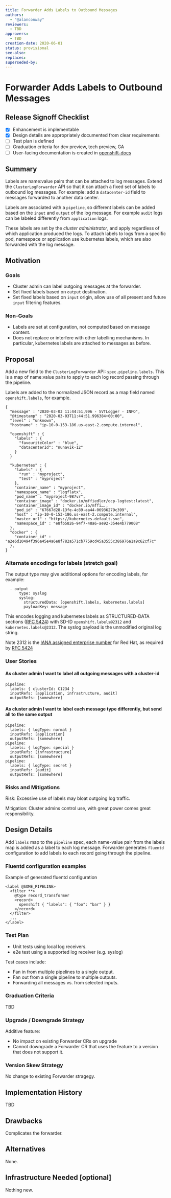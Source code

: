 ```yaml
---
title: Forwarder Adds Labels to Outbound Messages
authors:
  - "@alanconway"
reviewers:
  - TBD
approvers:
  - TBD
creation-date: 2020-06-01
status: provisional
see-also:
replaces:
superseded-by:
---
```


# Forwarder Adds Labels to Outbound Messages

## Release Signoff Checklist

- [X] Enhancement is implementable
- [X] Design details are appropriately documented from clear requirements
- [ ] Test plan is defined
- [ ] Graduation criteria for dev preview, tech preview, GA
- [ ] User-facing documentation is created in [openshift-docs](https://github.com/openshift/openshift-docs/)

## Summary

Labels are name:value pairs that can be attached to log messages.  Extend the
`ClusterLogForwarder` API so that it can attach a fixed set of labels to
outbound log messages.  For example: add a `datacenter-id` field to messages
forwarded to another data center.

Labels are associated with a `pipeline`, so different labels can be added based
on the `input` and `output` of the log message.  For example `audit` logs can be
labeled differently from `application` logs.

These labels are set by the _cluster administrator_, and apply regardless of
which application produced the logs.  To attach labels to logs from a specific
pod, namespace or application use kubernetes labels, which are also forwarded
with the log message.

## Motivation

### Goals

* Cluster admin can label outgoing messages at the forwarder.
* Set fixed labels based on `output` destination.
* Set fixed labels based on `input` origin, allow use of all present and future `input` filtering features.

### Non-Goals

* Labels are set at configuration, not computed based on message content.
* Does not replace or interfere with other labelling mechanisms. In particular, kubernetes labels are attached to messages as before.

## Proposal

Add a new field to the `ClusterLogForwarder` API: `spec.pipeline.labels`.
This is a map of name:value pairs to apply to each log record passing through the pipeline.

Labels are added to the normalized JSON record as a map field named `openshift.labels`, for example.

```
{
  "message" : "2020-03-03 11:44:51,996 - SVTLogger - INFO",
  "@timestamp" : "2020-03-03T11:44:51.996384+00:00",
  "level" : "unknown",
  "hostname" : "ip-10-0-153-186.us-east-2.compute.internal",

  "openshift" : {
    "labels" : {
      "favouriteColor" : "blue",
      "datacenterId": "nunavik-12"
    }
  }

  "kubernetes" : {
    "labels" : {
      "run" : "myproject",
      "test" : "myproject"
    },
    "container_name" : "myproject",
    "namespace_name" : "logflatx",
    "pod_name" : "myproject-987vr",
    "container_image" : "docker.io/mffiedler/ocp-logtest:latest",
    "container_image_id" : "docker.io/mffi….,
    "pod_id" : "67667d28-13fe-4c89-aa44-06936279c399",
    "host" : "ip-10-0-153-186.us-east-2.compute.internal",
    "master_url" : "https://kubernetes.default.svc",
    "namespace_id" : "e8fb5826-94f7-48a6-ae92-354e4b779008"
  },
  "docker" : {
    "container_id" : "a2e6d10494f396a45e4a6e8f782a571cb7759cd45a3555c386976a1a9c62cf7c"
  },
}
```

### Alternate encodings for labels (stretch goal)

The output type may give additional options for encoding labels, for example:

```
  - output
      type: syslog
      syslog:
        structuredData: [openshift.labels, kubernetes.labels]
        payloadKey: message
 ```

This encodes logging and kubernetes labels as STRUCTURED-DATA sections ([RFC 5424](https://tools.ietf.org/html/rfc5424#section-6.3)) with SD-ID `openshift.labels@2312` and `kubernetes.labels@2312`. The syslog payload is the unmodified original log string.

Note 2312 is the [IANA assigned enterprise number](https://www.iana.org/assignments/enterprise-numbers/enterprise-numbers) for Red Hat,
as required by [RFC 5424](https://tools.ietf.org/html/rfc5424#section-6.3.2)

### User Stories

#### As cluster admin I want to label all outgoing messages with a cluster-id

```
pipeline:
  labels: { clusterId: C1234 }
  inputRefs: [application, infrastructure, audit]
  outputRefs: [somewhere]
```

#### As cluster admin I want to label each message type differently, but send all to the same output

```
pipeline:
  labels: { logType: normal }
  inputRefs: [application]
  outputRefs: [somewhere]
pipeline:
  labels: { logType: special }
  inputRefs: [infrastructure]
  outputRefs: [somewhere]
pipeline:
  labels: { logType: secret }
  inputRefs: [audit]
  outputRefs: [somewhere]
```

### Risks and Mitigations

Risk: Excessive use of labels may bloat outgoing log traffic.

Mitigation: Cluster admins control use, with great power comes great responsibility.

## Design Details

Add `labels` map to the `pipeline` spec, each name-value pair from the labels
map is added as a label to each log message. Forwarder generates `fluentd`
configuration to add labels to each record going through the pipeline.

### Fluentd configuration examples

Example of generated fluentd configuration
```
<label @SOME_PIPELINE>
  <filter **>
    @type record_transformer
    <record>
      openshift { "labels": { "foo": "bar" } }
    </record>
  </filter>
  ...
</label>
```

### Test Plan

- Unit tests using local log receivers.
- e2e test using a supported log receiver (e.g. syslog)

Test cases include:
- Fan in from multiple pipelines to a single output.
- Fan out from a single pipeline to multiple outputs.
- Forwarding all messages vs. from selected inputs.

### Graduation Criteria

TBD

### Upgrade / Downgrade Strategy

Additive feature:
- No impact on existing Forwarder CRs on upgrade
- Cannot downgrade a Forwarder CR that uses the feature to a version that does not support it.

### Version Skew Strategy

No change to existing Forwarder stragegy.

## Implementation History

TBD

## Drawbacks

Complicates the forwarder.

## Alternatives

None.

## Infrastructure Needed [optional]

Nothing new.
